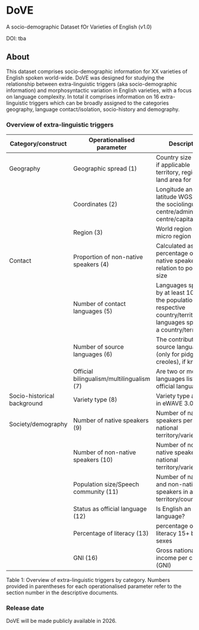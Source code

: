 # DoVE 

A socio-demographic Dataset fOr Varieties of English (v1.0)

DOI: tba

## About 
This dataset comprises socio-demographic information for XX varieties of English spoken world-wide. DoVE was designed for studying the relationship between extra-linguistic triggers (aka socio-demographic information) and morphosyntactic variation in English varieties, with a focus on language complexity. In total it comprises information on 16 extra-linguistic triggers which can be broadly assigned to the categories geography, language contact/isolation, socio-history and demography. 

### Overview of extra-linguistic triggers


| Category/construct  |Operationalised parameter | Description | Variable name | 
| ------------- | ------------- | ------------- | ------------- |
| Geography  | Geographic spread (1)  | Country size in km²; if applicable territory, region or land area for islands | spread |
|   | Coordinates (2)  | Longitude and latitude WGS84 of the sociolinguistic centre/administrative centre/capital| longitude, latitude | 
|  |Region (3) |World region and micro region | region, region_micro |
|  Contact | Proportion of non-native speakers (4) | Calculated as the percentage of non-native speakers in relation to population size | prop_non-natives | 
|  | Number of contact languages (5)  |  Languages spoken by at least 10% of the population of the respective country/territory, all languages spoken in a country/territoty | contact_languages, all_languages |
|   | Number of source languages (6)  |  The contributing source language (only for pidgins and creoles), if known|  source_languages | 
||Official bilingualism/multilingualism (7) | Are two or more languages listed as official language(s)? | bilingualism (yes/no)|
|Socio-historical background|Variety type (8)|Variety type as listed in eWAVE 3.0| language_type |
|Society/demography|Number of native speakers (9) | Number of native speakers per national territory/variety | natives |
||Number of non-native speakers (10)|Number of non- native speakers per national territory/variety|non-natives|
||Population size/Speech community (11)|Number of native and non-native speakers in a given territory/country|population|
||Status as official language (12)|Is English an official language? |official (yes/no)|
||Percentage of literacy (13) |percentage of adult literacy 15+ both sexes|literacy, literacy_rounded |
||GNI (16) |Gross national income per capita (GNI) | GNI|

Table 1: Overview of extra-linguistic triggers by category. Numbers provided in parentheses for each operationalised parameter refer to the section number in the descriptive documents.

### Release date

DoVE will be made publicly available in 2026.
